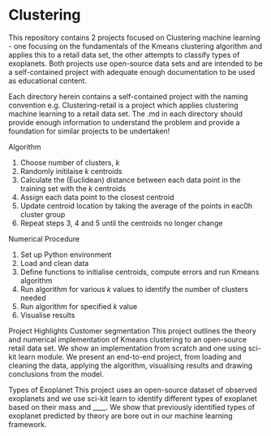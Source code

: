 # Clustering 
This repository contains 2 projects focused on Clustering machine learning - one focusing on the fundamentals of the Kmeans clustering algorithm and applies this to a retail data set, the other attempts to classify types of exoplanets. Both projects use open-source data sets and are intended to be a self-contained project with adequate enough documentation to be used as educational content.

Each directory herein contains a self-contained project with the naming convention <method-application> e.g. Clustering-retail is a project which applies clustering machine learning to a retail data set. The <README>.md in each directory should provide enough information to understand the problem and provide a foundation for similar projects to be undertaken!

  
  
Algorithm
1. Choose number of clusters, $k$
2. Randomly initilaise $k$ centroids
3. Calculate the (Euclidean) distance between each data point in the training set with the $k$ centroids
4. Assign each data point to the closest centroid
5. Update centroid location by taking the average of the points in eac0h cluster group
6. Repeat steps 3, 4 and 5 until the centroids no longer change 


Numerical Procedure
1. Set up Python environment
2. Load and clean data
3. Define functions to initialise centroids, compute errors and run Kmeans algorithm
4. Run algorithm for various $k$ values to identify the number of clusters needed
5. Run algorithm for specified $k$ value
6. Visualise results

Project Highlights
Customer segmentation
This project outlines the theory and numerical implementation of Kmeans clustering to an open-source retail data set. We show an implementation from scratch and one using sci-kit learn module. We present an end-to-end project, from loading and cleaning the data, applying the algorithm, visualising results and drawing conclusions from the model.
  
Types of Exoplanet
This project uses an open-source dataset of observed exoplanets and we use sci-kit learn to identify different types of exoplanet based on their mass and ____. We show that previously identified types of exoplanet predicted by theory are bore out in our machine learning framework.


